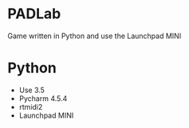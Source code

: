 # PADLab
Game written in Python and use the Launchpad MINI

# Python
  - Use 3.5
  - Pycharm 4.5.4
  - rtmidi2
  - Launchpad MINI
